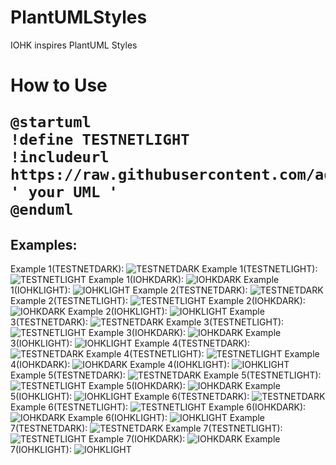 # PlantUMLStyles
IOHK inspires PlantUML Styles

<h1>How to Use

```plantuml
@startuml
!define TESTNETLIGHT
!includeurl https://raw.githubusercontent.com/adrian052/PlantUMLStyles/master/iohkStyle.puml
' your UML '
@enduml
```

Examples:
--------------------------------------------------
Example 1(TESTNETDARK):
![TESTNETDARK](https://github.com/adrian052/PlantUMLStyles/blob/master/images/prueba1.puml.TESTNETDARK.svg)
Example 1(TESTNETLIGHT): 
![TESTNETLIGHT](https://github.com/adrian052/PlantUMLStyles/blob/master/images/prueba1.puml.TESTNETLIGHT.sv77g)
Example 1(IOHKDARK): 
![IOHKDARK](https://github.com/adrian052/PlantUMLStyles/blob/master/images/prueba1.puml.IOHKDARK.svg)
Example 1(IOHKLIGHT): 
![IOHKLIGHT](https://github.com/adrian052/PlantUMLStyles/blob/master/images/prueba1.puml.IOHKLIGHT.svg)
Example 2(TESTNETDARK):
![TESTNETDARK](https://github.com/adrian052/PlantUMLStyles/blob/master/images/prueba2.puml.TESTNETDARK.svg)
Example 2(TESTNETLIGHT): 
![TESTNETLIGHT](https://github.com/adrian052/PlantUMLStyles/blob/master/images/prueba2.puml.TESTNETLIGHT.svg)
Example 2(IOHKDARK): 
![IOHKDARK](https://github.com/adrian052/PlantUMLStyles/blob/master/images/prueba2.puml.IOHKDARK.svg)
Example 2(IOHKLIGHT): 
![IOHKLIGHT](https://github.com/adrian052/PlantUMLStyles/blob/master/images/prueba2.puml.IOHKLIGHT.svg)
Example 3(TESTNETDARK):
![TESTNETDARK](https://github.com/adrian052/PlantUMLStyles/blob/master/images/prueba3.puml.TESTNETDARK.svg)
Example 3(TESTNETLIGHT): 
![TESTNETLIGHT](https://github.com/adrian052/PlantUMLStyles/blob/master/images/prueba3.puml.TESTNETLIGHT.svg)
Example 3(IOHKDARK): 
![IOHKDARK](https://github.com/adrian052/PlantUMLStyles/blob/master/images/prueba3.puml.IOHKDARK.svg)
Example 3(IOHKLIGHT):
![IOHKLIGHT](https://github.com/adrian052/PlantUMLStyles/blob/master/images/prueba3.puml.IOHKLIGHT.svg)
Example 4(TESTNETDARK):
![TESTNETDARK](https://github.com/adrian052/PlantUMLStyles/blob/master/images/prueba4.puml.TESTNETDARK.svg)
Example 4(TESTNETLIGHT): 
![TESTNETLIGHT](https://github.com/adrian052/PlantUMLStyles/blob/master/images/prueba4.puml.TESTNETLIGHT.svg)
Example 4(IOHKDARK): 
![IOHKDARK](https://github.com/adrian052/PlantUMLStyles/blob/master/images/prueba4.puml.IOHKDARK.svg)
Example 4(IOHKLIGHT): 
![IOHKLIGHT](https://github.com/adrian052/PlantUMLStyles/blob/master/images/prueba4.puml.IOHKLIGHT.svg)
Example 5(TESTNETDARK):
![TESTNETDARK](https://github.com/adrian052/PlantUMLStyles/blob/master/images/prueba5.puml.TESTNETDARK.svg)
Example 5(TESTNETLIGHT): 
![TESTNETLIGHT](https://github.com/adrian052/PlantUMLStyles/blob/master/images/prueba5.puml.TESTNETLIGHT.svg)
Example 5(IOHKDARK): 
![IOHKDARK](https://github.com/adrian052/PlantUMLStyles/blob/master/images/prueba5.puml.IOHKDARK.svg)
Example 5(IOHKLIGHT): 
![IOHKLIGHT](https://github.com/adrian052/PlantUMLStyles/blob/master/images/prueba5.puml.IOHKLIGHT.svg)
Example 6(TESTNETDARK):
![TESTNETDARK](https://github.com/adrian052/PlantUMLStyles/blob/master/images/prueba6.puml.TESTNETDARK.svg)
Example 6(TESTNETLIGHT): 
![TESTNETLIGHT](https://github.com/adrian052/PlantUMLStyles/blob/master/images/prueba6.puml.TESTNETLIGHT.svg)
Example 6(IOHKDARK): 
![IOHKDARK](https://github.com/adrian052/PlantUMLStyles/blob/master/images/prueba6.puml.IOHKDARK.svg)
Example 6(IOHKLIGHT): 
![IOHKLIGHT](https://github.com/adrian052/PlantUMLStyles/blob/master/images/prueba6.puml.IOHKLIGHT.svg)
Example 7(TESTNETDARK):
![TESTNETDARK](https://github.com/adrian052/PlantUMLStyles/blob/master/images/prueba7.puml.TESTNETDARK.svg)
Example 7(TESTNETLIGHT): 
![TESTNETLIGHT](https://github.com/adrian052/PlantUMLStyles/blob/master/images/prueba7.puml.TESTNETLIGHT.svg)
Example 7(IOHKDARK): 
![IOHKDARK](https://github.com/adrian052/PlantUMLStyles/blob/master/images/prueba7.puml.IOHKDARK.svg)
Example 7(IOHKLIGHT): 
![IOHKLIGHT](https://github.com/adrian052/PlantUMLStyles/blob/master/images/prueba7.puml.IOHKLIGHT.svg)